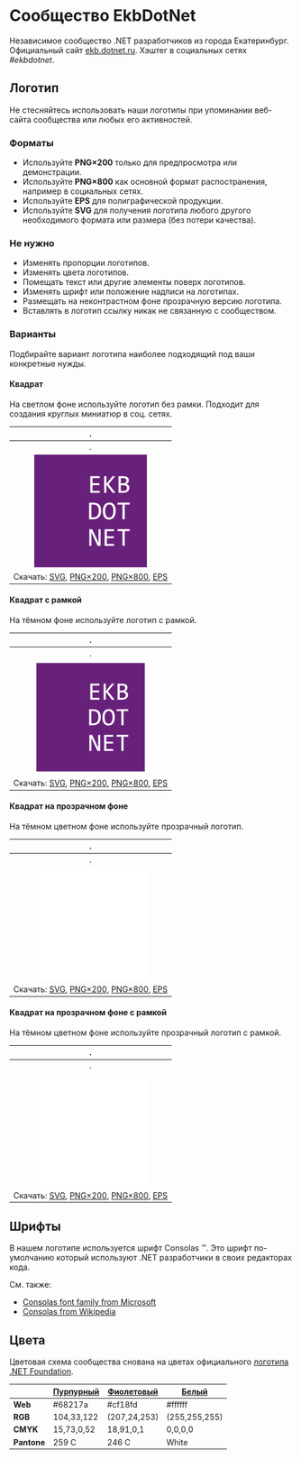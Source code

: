 ﻿# Сообщество EkbDotNet

Независимое сообщество .NET разработчиков из города Екатеринбург. Официальный сайт [ekb.dotnet.ru](https://ekb.dotnet.ru/). Хэштег в социальных сетях _#ekbdotnet_.

## Логотип

Не стесняйтесь использовать наши логотипы при упоминании веб-сайта сообщества или любых его активностей.

### Форматы

- Используйте **PNG×200** только для предпросмотра или демонстрации.
- Используйте **PNG×800** как основной формат распостранения, например в социальных сетях.
- Используйте **EPS** для полиграфической продукции.
- Используйте **SVG** для получения логотипа любого другого необходимого формата или размера (без потери качества).

### Не нужно

- Изменять пропорции логотипов.
- Изменять цвета логотипов.
- Помещать текст или другие элементы поверх логотипов.
- Изменять шрифт или положение надписи на логотипах.
- Размещать на неконтрастном фоне прозрачную версию логотипа.
- Вставлять в логотип ссылку никак не связанную с сообществом.

### Варианты

Подбирайте вариант логотипа наиболее подходящий под ваши конкретные нужды.

#### Квадрат

На светлом фоне используйте логотип без рамки. Подходит для создания круглых миниатюр в соц. сетях.

| .                                                            |
| :----------------------------------------------------------: |
| .                                                            |
| ![Квадратный логотип EkbDotNet](ekbdotnet-logo-squared-200.png) |
| Скачать: [SVG](https://raw.githubusercontent.com/AnatolyKulakov/SpbDotNet/master/Logo/Ekb/ekbdotnet-logo-squared.svg), [PNG×200](https://raw.githubusercontent.com/AnatolyKulakov/SpbDotNet/master/Logo/Ekb/ekbdotnet-logo-squared-200.png), [PNG×800](https://raw.githubusercontent.com/AnatolyKulakov/SpbDotNet/master/Logo/Ekb/ekbdotnet-logo-squared-800.png), [EPS](https://raw.githubusercontent.com/AnatolyKulakov/SpbDotNet/master/Logo/Ekb/ekbdotnet-logo-squared.eps) |

#### Квадрат с рамкой

На тёмном фоне используйте логотип с рамкой.

| .                                                            |
| :----------------------------------------------------------: |
| .                                                            |
| ![Квадратный логотип EkbDotNet с рамкой](ekbdotnet-logo-squared-bordered-200.png) |
| Скачать: [SVG](https://raw.githubusercontent.com/AnatolyKulakov/SpbDotNet/master/Logo/Ekb/ekbdotnet-logo-squared-bordered.svg), [PNG×200](https://raw.githubusercontent.com/AnatolyKulakov/SpbDotNet/master/Logo/Ekb/ekbdotnet-logo-squared-bordered-200.png), [PNG×800](https://raw.githubusercontent.com/AnatolyKulakov/SpbDotNet/master/Logo/Ekb/ekbdotnet-logo-squared-bordered-800.png), [EPS](https://raw.githubusercontent.com/AnatolyKulakov/SpbDotNet/master/Logo/Ekb/ekbdotnet-logo-squared-bordered.eps) |

#### Квадрат на прозрачном фоне

На тёмном цветном фоне используйте прозрачный логотип.

| .                                                            |
| :----------------------------------------------------------: |
| .                                                            |
| ![Квадратный прозрачный логотип EkbDotNet](ekbdotnet-logo-squared-white-200.png) |
| Скачать: [SVG](https://raw.githubusercontent.com/AnatolyKulakov/SpbDotNet/master/Logo/Ekb/ekbdotnet-logo-squared-white.svg), [PNG×200](https://raw.githubusercontent.com/AnatolyKulakov/SpbDotNet/master/Logo/Ekb/ekbdotnet-logo-squared-white-200.png), [PNG×800](https://raw.githubusercontent.com/AnatolyKulakov/SpbDotNet/master/Logo/Ekb/ekbdotnet-logo-squared-white-800.png), [EPS](https://raw.githubusercontent.com/AnatolyKulakov/SpbDotNet/master/Logo/Ekb/ekbdotnet-logo-squared-white.eps) |

#### Квадрат на прозрачном фоне с рамкой

На тёмном цветном фоне используйте прозрачный логотип с рамкой.

| .                                                            |
| :----------------------------------------------------------: |
| .                                                            |
| ![Квадратный прозрачный логотип EkbDotNet с рамкой](ekbdotnet-logo-squared-white-bordered-200.png)  |
| Скачать: [SVG](https://raw.githubusercontent.com/AnatolyKulakov/SpbDotNet/master/Logo/Ekb/ekbdotnet-logo-squared-white-bordered.svg), [PNG×200](https://raw.githubusercontent.com/AnatolyKulakov/SpbDotNet/master/Logo/Ekb/ekbdotnet-logo-squared-white-bordered-200.png), [PNG×800](https://raw.githubusercontent.com/AnatolyKulakov/SpbDotNet/master/Logo/Ekb/ekbdotnet-logo-squared-white-bordered-800.png), [EPS](https://raw.githubusercontent.com/AnatolyKulakov/SpbDotNet/master/Logo/Ekb/ekbdotnet-logo-squared-white-bordered.eps) |

## Шрифты

В нашем логотипе используется шрифт Consolas ™. Это шрифт по-умолчанию который используют .NET разработчики в своих редакторах кода.

См. также:

- [Consolas font family from Microsoft](https://docs.microsoft.com/en-us/typography/font-list/consolas)
- [Consolas from Wikipedia](https://en.wikipedia.org/wiki/Consolas)

## Цвета

Цветовая схема сообщества снована на цветах официального [логотипа .NET Foundation](https://github.com/dotnet/swag/tree/master/logo).

|             | [Пурпурный](https://www.color-hex.com/color/68217a) | [Фиолетовый](https://www.color-hex.com/color/cf18fd) | [Белый](https://www.color-hex.com/color/ffffff) |
| ----------- | --------------------------------------------------- | ---------------------------------------------------- | ----------------------------------------------- |
| **Web**     | #68217a                                             | #cf18fd                                              | #ffffff                                         |
| **RGB**     | 104,33,122                                          | (207,24,253)                                         | (255,255,255)                                   |
| **CMYK**    | 15,73,0,52                                          | 18,91,0,1                                            | 0,0,0,0                                         |
| **Pantone** | 259 C                                               | 246 C                                                | White                                           |


